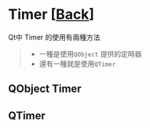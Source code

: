 # Timer [[Back](note_qt_prog.md#Timer)]

Qt中 Timer 的使用有兩種方法
> + 一種是使用`QObject` 提供的定時器
> + 還有一種就是使用`QTimer`

## QObject Timer

## QTimer
